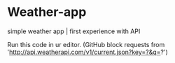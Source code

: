 # Weather-app
 simple weather app | first experience with API

Run this code in ur editor. (GitHub block requests from 'http://api.weatherapi.com/v1/current.json?key=?&q=?')
